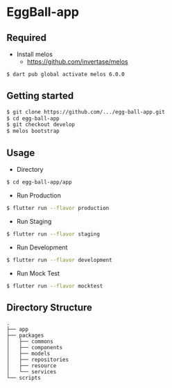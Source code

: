 # EggBall-app

## Required

- Install melos 
  - https://github.com/invertase/melos

```bash
$ dart pub global activate melos 6.0.0
```

## Getting started

```bash
$ git clone https://github.com/.../egg-ball-app.git
$ cd egg-ball-app
$ git checkout develop
$ melos bootstrap
```

## Usage

- Directory 
```bash
$ cd egg-ball-app/app
```
- Run Production
```bash
$ flutter run --flavor production 
```
- Run Staging
```bash
$ flutter run --flavor staging 
```
- Run Development
```bash
$ flutter run --flavor development 
```
- Run Mock Test
```bash
$ flutter run --flavor mocktest 
```

## Directory Structure

```
.
├── app
├── packages
│   ├── commons
│   ├── components
│   ├── models
│   ├── repositories
│   ├── resource
│   └── services
└── scripts
```
